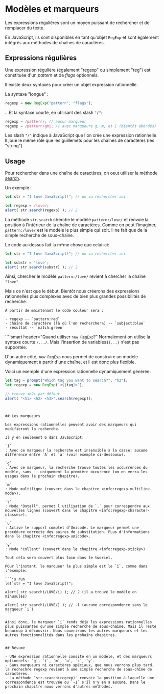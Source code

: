 # Modèles et marqueurs

Les expressions régulières sont un moyen puissant de rechercher et de remplacer du texte.

En JavaScript, ils sont disponibles en tant qu'objet `RegExp` et sont également intégrés aux méthodes de chaînes de caractères.

## Expressions régulières

Une expression régulière (également "regexp" ou simplement "reg") est constituée d'un *pattern* et de *flags* optionnels.

Il existe deux syntaxes pour créer un objet expression rationnelle.

La syntaxe "longue" :

```js
regexp = new RegExp("pattern", "flags");
```

...Et la syntaxe courte, en utilisant des slash `"/"`:

```js
regexp = /pattern/; // aucun marqueur
regexp = /pattern/gmi; // avec marqueurs g, m, et i (bientôt abordés)
```

Les slash `"/"` indique à JavaScript que l'on crée une expression rationnelle. Il joue le même rôle que les guillemets pour les chaînes de caractères (les "string").

## Usage

Pour rechercher dans une chaîne de caractères, on oeut utiliser la méthode [search](mdn:js/String/search).

Un exemple :

```js run
let str = "I love JavaScript!"; // on va rechercher ici

let regexp = /love/;
alert( str.search(regexp) ); // 2
```

La méthode `str.search` cherche le modèle `pattern:/love/` et renvoie la position à l'intérieur de la chaîne de caractères. Comme on peut l'imaginer, `pattern:/love/` est le modèle le plus simple qui soit. Il ne fait que de la simple recherche de sous-chaîne.

Le code au-dessus fait la m^me chose que celui-ci:

```js run
let str = "I love JavaScript!"; // on va rechercher ici

let substr = 'love';
alert( str.search(substr) ); // 2
```

Ainsi, chercher le modèle `pattern:/love/` revient à chercher la chaîne `"love"`.

Mais ce n'est que le début. Bientôt nous créerons des expressions rationnelles plus complexes avec de bien plus grandes possibilités de recherche.

```smart header="Couleurs"
À partir de maintenant le code couleur sera :

- regexp -- `pattern:red`
- chaîne de caractère (là où l'on recherchera) -- `subject:blue`
- résultat -- `match:green`
```


````smart header="Quand utiliser `new RegExp`?"
Normalement on utilise la syntaxe courte `/.../`. Mais l'insertion de variables`${...}` n'est pas supportée.

D'un autre côté, `new RegExp` nous permet de construire un modèle dynamiquement à partir d'une chaîne, et il est donc plus flexible.

Voici un exemple d'une expression rationnelle dynamiquement générée:

```js run
let tag = prompt("Which tag you want to search?", "h2");
let regexp = new RegExp(`<${tag}>`);

// trouve <h2> par défaut
alert( "<h1> <h2> <h3>".search(regexp));
```
````


## Les marqueurs

Les expressions rationnelles peuvent avoir des marqueurs qui modifieront la recherche.

Il y en seulement 6 dans JavaScript:

`i`
: Avec ce marqueur la recherche est insensible à la casse: aucune différence entre `A` et `a` (voir exemple ci-dessousw).

`g`
: Avec ce marqueur, la recherche trouve toutes les occurrences du modèle, sans -- uniquement la première occurence (on en verra les usages dans le prochain chapitre).

`m`
: Mode multiligne (couvert dans le chapitre <info:regexp-multiline-mode>).

`s`
: Mode "Dotall", permet l'utilisation de `.` pour correspondre aux nouvelles lignes (couvert dans le chapitre <info:regexp-character-classes>).

`u`
: Active le support complet d'Unicode. Le marqueur permet une procédure correcte des paires de substitution. PLus d'informations dans le chapitre <info:regexp-unicode>.

`y`
: Mode "collant" (couvert dans le chapitre <info:regexp-sticky>)

Tout cela sera couvert plus loin dans le tuoriel.

POur l'instant, le marqueur le plus simple est le `i`, comme dans l'exemple:

```js run
let str = "I love JavaScript!";

alert( str.search(/LOVE/i) ); // 2 (il a trouvé le modèle en minusules)

alert( str.search(/LOVE/) ); // -1 (aucune correspondence sans le marqueur `i`)
```

Ainsi donc, le marqueur `i` rends déjà les expressions rationnelles plus puissantes qu'une simple recherche de sous-chaîne. Mais il reste beaucoup à découvrir. Nous couvrirons les autres marqueurs et les autres fonctionnalités dans les prohains chapitres.


## Résumé

- UNe expression rationnelle consite en un modèle, et des marqueurs optionnels: `g`, `i`, `m`, `u`, `s`, `y`.
- Sans marqueurs ni caractères spéciaux, que nous verrons plus tard, la rechechre regexp revient à une simple recherche de sous-chîne de caractères.
- La méthode `str.search(regexp)` renvoie la position à laquelle une correspondence est trouvée ou `-1` s'il n'y en a aucune. Dans le prochain chapitre nous verrons d'autres méthodes.
